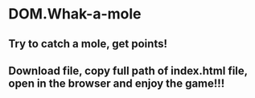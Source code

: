# DOM.Whak-a-mole

## Try to catch a mole, get points!

## Download file, copy full path of index.html file, open in the browser and enjoy the game!!!
